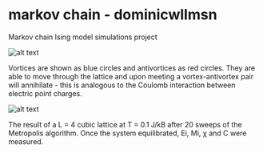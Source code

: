 # markov chain - dominicwllmsn
Markov chain Ising model simulations project

![alt text](https://github.com/dominicwllmsn/markovchain_simulations/blob/master/2DXY_vortices.png "2D XY model vortices")

Vortices are shown as blue circles and antivortices as red circles. They are able to move through the lattice and upon meeting a vortex-antivortex pair will annihilate - this is analogous to the Coulomb interaction between electric point charges.

![alt text](https://github.com/dominicwllmsn/markovchain_simulations/blob/master/3D_heisenberg.png "3D Heisenberg model")

The result of a L = 4 cubic lattice at T = 0.1 J/kB after 20 sweeps of the Metropolis algorithm. Once the system equilibrated, Ei, Mi, χ and C were measured.
